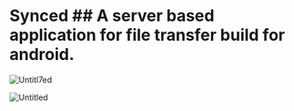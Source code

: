 # Synced ## A server based application for file transfer build for android.


![Untitl7ed](https://user-images.githubusercontent.com/47326518/64069270-20181a80-cc3e-11e9-9549-7d313e42e858.png)

![Untitled](https://user-images.githubusercontent.com/47326518/64069272-24443800-cc3e-11e9-849f-48341f3b82ed.png)

